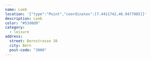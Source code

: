 ```yaml
---
name: Loeb
location: '{"type":"Point","coordinates":[7.4411742,46.9477085]}'
description: Loeb
color: "#53d0d9"
category:
  - leisure
address:
  street: Bernstrasse 38
  city: Bern
  post-code: "3000"
---
```

